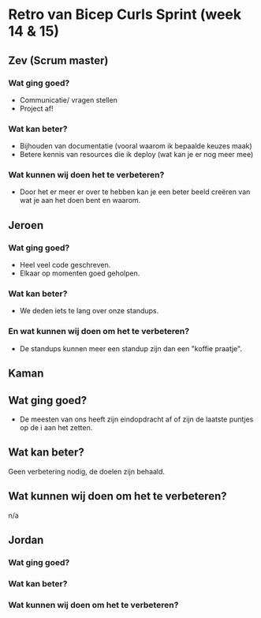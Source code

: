 # Retro van Bicep Curls Sprint (week 14 & 15)

## Zev (Scrum master)

### Wat ging goed?
- Communicatie/ vragen stellen
- Project af!


### Wat kan beter?
- Bijhouden van documentatie (vooral waarom ik bepaalde keuzes maak)
- Betere kennis van resources die ik deploy (wat kan je er nog meer mee)


### Wat kunnen wij doen het te verbeteren?
- Door het er meer er over te hebben kan je een beter beeld creëren van wat je aan het doen bent en waarom.


## Jeroen
### Wat ging goed?
 - Heel veel code geschreven.
 - Elkaar op momenten goed geholpen.

### Wat kan beter?
- We deden iets te lang over onze standups.

### En wat kunnen wij doen om het te verbeteren?
- De standups kunnen meer een standup zijn dan een "koffie praatje".

## Kaman

## Wat ging goed?
- De meesten van ons heeft zijn eindopdracht af of zijn de laatste puntjes op de i aan het zetten.
​
​
​
## Wat kan beter?
Geen verbetering nodig, de doelen zijn behaald.
​
​
## Wat kunnen wij doen om het te verbeteren?
​n/a

## Jordan

### Wat ging goed?

### Wat kan beter?

### Wat kunnen wij doen om het te verbeteren?
